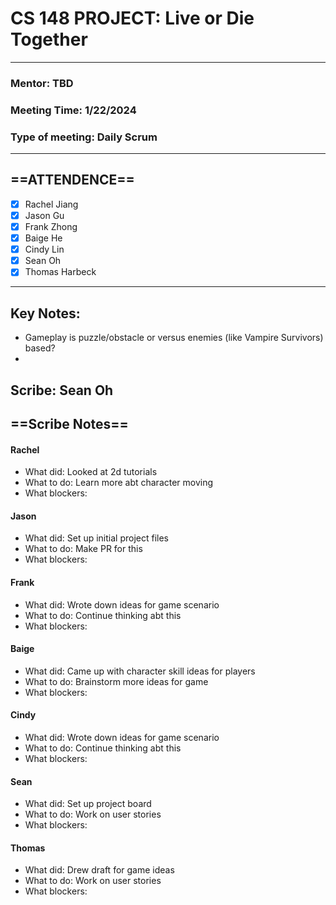 # CS 148 PROJECT: Live or Die Together

_____________________________________________________________________________

### Mentor: TBD
### Meeting Time: 1/22/2024
### Type of meeting: Daily Scrum
_____________________________________________________________________________
## ==ATTENDENCE==
- [x] Rachel Jiang
- [x] Jason Gu
- [x] Frank Zhong
- [x] Baige He
- [x] Cindy Lin
- [x] Sean Oh
- [x] Thomas Harbeck
_____________________________________________________________________________

## Key Notes:
- Gameplay is puzzle/obstacle or versus enemies (like Vampire Survivors) based?
- 

## Scribe: Sean Oh
## ==Scribe Notes==

#### Rachel
- What did: Looked at 2d tutorials
- What to do: Learn more abt character moving
- What blockers:

#### Jason
- What did: Set up initial project files
- What to do: Make PR for this
- What blockers:

#### Frank
- What did: Wrote down ideas for game scenario
- What to do: Continue thinking abt this
- What blockers:

#### Baige
- What did: Came up with character skill ideas for players
- What to do: Brainstorm more ideas for game
- What blockers:

#### Cindy
- What did: Wrote down ideas for game scenario
- What to do: Continue thinking abt this
- What blockers:

#### Sean
- What did: Set up project board 
- What to do: Work on user stories
- What blockers:

#### Thomas
- What did: Drew draft for game ideas
- What to do: Work on user stories
- What blockers:

